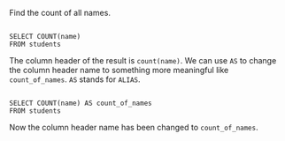 Find the count of all names.

<codeblock language="sql" dbName="students1.db" type="lesson">
<code>
SELECT COUNT(name)
FROM students
</code>
</codeblock>

The column header of the result is `count(name)`.
We can use `AS` to change the column header name to something more meaningful like `count_of_names`. `AS` stands for `ALIAS`.

<codeblock language="sql" dbName="students1.db" type="lesson">
<code>
SELECT COUNT(name) AS count_of_names
FROM students
</code>
</codeblock>

Now the column header name has been changed to `count_of_names`.